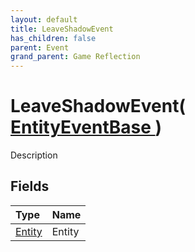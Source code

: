 ```yaml
---
layout: default
title: LeaveShadowEvent
has_children: false
parent: Event
grand_parent: Game Reflection
---
```

# LeaveShadowEvent( [ EntityEventBase ](/riftbreaker-wiki/docs/game-reflection/events/entity_event_base/) )
Description 

## Fields

| Type | Name |
|:----------|:--------------|
| [Entity](/riftbreaker-wiki/docs/game-reflection/classes/entity/) | Entity |

